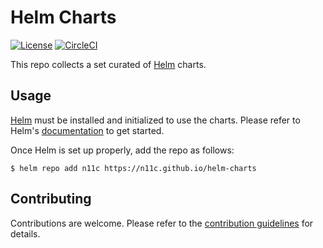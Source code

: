 # Helm Charts

[![License](https://img.shields.io/badge/License-Apache%202.0-blue.svg)](https://opensource.org/licenses/Apache-2.0)
[![CircleCI](https://circleci.com/gh/n11c/helm-charts/tree/master.svg?style=svg)](https://circleci.com/gh/n11c/helm-charts/tree/master)

This repo collects a set curated of [Helm](https://helm.sh) charts.

## Usage

[Helm](https://helm.sh) must be installed and initialized to use the charts.
Please refer to Helm's [documentation](https://helm.sh/docs/) to get started.

Once Helm is set up properly, add the repo as follows:

```console
$ helm repo add n11c https://n11c.github.io/helm-charts
```

## Contributing

Contributions are welcome.
Please refer to the [contribution guidelines](CONTRIBUTING.md) for details.
